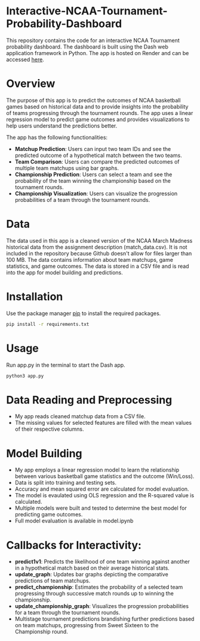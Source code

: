 # Interactive-NCAA-Tournament-Probability-Dashboard

This repository contains the code for an interactive NCAA Tournament probability dashboard. The dashboard is built using the Dash web application framework in Python. The app is hosted on Render and can be accessed [here](https://interactive-ncaa-tournament-probability.onrender.com).

# Overview

The purpose of this app is to predict the outcomes of NCAA basketball games based on historical data and to provide insights into the probability of teams progressing through the tournament rounds. The app uses a linear regression model to predict game outcomes and provides visualizations to help users understand the predictions better.

The app has the following functionalities:

-   **Matchup Prediction**: Users can input two team IDs and see the predicted outcome of a hypothetical match between the two teams.
-   **Team Comparison**: Users can compare the predicted outcomes of multiple team matchups using bar graphs.
-   **Championship Prediction**: Users can select a team and see the probability of the team winning the championship based on the tournament rounds.
-   **Championship Visualization**: Users can visualize the progression probabilities of a team through the tournament rounds.

# Data

The data used in this app is a cleaned version of the NCAA March Madness historical data from the assignment description (match_data.csv). It is not included in the repository because Github doesn't allow for files larger than 100 MB. The data contains information about team matchups, game statistics, and game outcomes. The data is stored in a CSV file and is read into the app for model building and predictions.

# Installation

Use the package manager [pip](https://pip.pypa.io/en/stable/) to install the required packages.

```bash
pip install -r requirements.txt
```

# Usage

Run app.py in the terminal to start the Dash app.

```bash
python3 app.py
```

# Data Reading and Preprocessing

-   My app reads cleaned matchup data from a CSV file.
-   The missing values for selected features are filled with the mean values of their respective columns.

# Model Building

-   My app employs a linear regression model to learn the relationship between various basketball game statistics and the outcome (Win/Loss).
-   Data is split into training and testing sets.
-   Accuracy and mean squared error are calculated for model evaluation.
-   The model is evaulated using OLS regression and the R-squared value is calculated.
-   Multiple models were built and tested to determine the best model for predicting game outcomes.
-   Full model evaluation is available in model.ipynb

# Callbacks for Interactivity:

-   **predict1v1**: Predicts the likelihood of one team winning against another in a hypothetical match based on their average historical stats.
-   **update_graph**: Updates bar graphs depicting the comparative predictions of team matchups.
-   **predict_championship**: Estimates the probability of a selected team progressing through successive match rounds up to winning the championship.
-   **update_championship_graph**: Visualizes the progression probabilities for a team through the tournament rounds.
-   Multistage tournament predictions brandishing further predictions based on team matchups, progressing from Sweet Sixteen to the Championship round.
